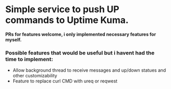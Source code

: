 # Simple service to push UP commands to Uptime Kuma.

**PRs for features welcome, i only implemented necessary features for myself.**

### Possible features that would be useful but i havent had the time to implement:

- Allow background thread to receive messages and up/down statues and other customizability
- Feature to replace curl CMD with ureq or reqwest